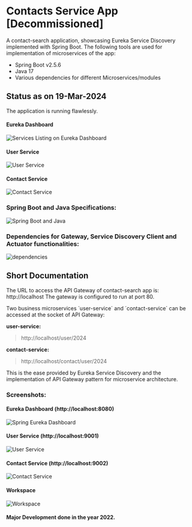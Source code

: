# Contacts Service App [Decommissioned]
A contact-search application, showcasing Eureka Service Discovery implemented with Spring Boot.
The following tools are used for implementation of microservices of the app:
- Spring Boot v2.5.6
- Java 17
- Various dependencies for different Microservices/modules

## Status as on 19-Mar-2024
The application is running flawlessly.

#### Eureka Dashboard
![Services Listing on Eureka Dashboard](assets/images/screenshot.20240319.png)

#### User Service
![User Service](assets/images/user-service-20240319.png)

#### Contact Service
![Contact Service](assets/images/contact-service-20240319.png)

### Spring Boot and Java Specifications:
![Spring Boot and Java](assets/images/Spring-Boot-and-Java-versions.jpg)

### Dependencies for Gateway, Service Discovery Client and Actuator functionalities:
![dependencies](assets/images/dependencies.jpg)

## Short Documentation
The URL to access the API Gateway of contact-search app is:
http://localhost
The gateway is configured to run at port 80.

Two business microservices ´user-service´ and ´contact-service´ can be accessed at the socket of API Gateway:

**user-service:**
> http://localhost/user/2024

**contact-service:**
> http://localhost/contact/user/2024

This is the ease provided by Eureka Service Discovery and the implementation of API Gateway pattern for microservice architecture.

### Screenshots:

#### Eureka Dashboard (http://localhost:8080)
![Spring Eureka Dashboard](assets/images/Spring-Eureka-_-System-Status.png)

#### User Service (http://localhost:9001)
![User Service](assets/images/user-service.png)

#### Contact Service (http://localhost:9002)
![Contact Service](assets/images/contact-service.png)

#### Workspace
![Workspace](assets/images/workspace.png)

#### Major Development done in the year 2022.